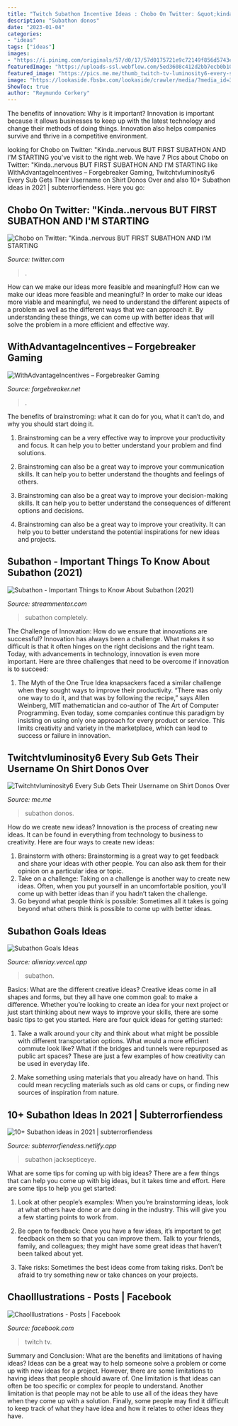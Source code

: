 ```yaml
---
title: "Twitch Subathon Incentive Ideas : Chobo On Twitter: &quot;kinda..nervous But First Subathon And I&#039;m Starting"
description: "Subathon donos"
date: "2023-01-04"
categories:
- "ideas"
tags: ["ideas"]
images:
- "https://i.pinimg.com/originals/57/d0/17/57d0175721e9c72149f856d5743e593d.png"
featuredImage: "https://uploads-ssl.webflow.com/5ed3608c412d2bb7ecb0b103/5ede0658040c565240a14d3e_Nurri (8).jpg"
featured_image: "https://pics.me.me/thumb_twitch-tv-luminosity6-every-sub-gets-their-username-on-shirt-donos-over-58841477.png"
image: "https://lookaside.fbsbx.com/lookaside/crawler/media/?media_id=3230217457031941"
ShowToc: true
author: "Reymundo Corkery"
---
```



The benefits of innovation: Why is it important?
Innovation is important because it allows businesses to keep up with the latest technology and change their methods of doing things. Innovation also helps companies survive and thrive in a competitive environment.

	

		
looking for Chobo on Twitter: &quot;Kinda..nervous BUT FIRST SUBATHON AND I&#039;M STARTING you've visit to the right web. We have 7 Pics about Chobo on Twitter: &quot;Kinda..nervous BUT FIRST SUBATHON AND I&#039;M STARTING like WithAdvantageIncentives – Forgebreaker Gaming, Twitchtvluminosity6 Every Sub Gets Their Username on Shirt Donos Over and also 10+ Subathon ideas in 2021 | subterrorfiendess. Here you go:
		
    
## Chobo On Twitter: &quot;Kinda..nervous BUT FIRST SUBATHON AND I&#039;M STARTING

<img loading=lazy src="https://pbs.twimg.com/media/FdyO96mVsAARNGU.jpg:large" onerror="this.onerror=null;this.src='https://tse1.mm.bing.net/th?id=OIP.v6Yc_1dxvGY5mLrbmcl04gHaEK&amp;pid=15.1';" alt="Chobo on Twitter: &quot;Kinda..nervous BUT FIRST SUBATHON AND I&#039;M STARTING">

_Source: twitter.com_

>. 

	

How can we make our ideas more feasible and meaningful?
How can we make our ideas more feasible and meaningful? In order to make our ideas more viable and meaningful, we need to understand the different aspects of a problem as well as the different ways that we can approach it. By understanding these things, we can come up with better ideas that will solve the problem in a more efficient and effective way.

    
## WithAdvantageIncentives – Forgebreaker Gaming

<img loading=lazy src="https://forgebreaker.net/wp-content/uploads/2019/09/WithAdvantageIncentives.jpg" onerror="this.onerror=null;this.src='https://tse4.mm.bing.net/th?id=OIP.s9ONsktGsD4SJPI5H3JvAwHaEK&amp;pid=15.1';" alt="WithAdvantageIncentives – Forgebreaker Gaming">

_Source: forgebreaker.net_

>. 

	

The benefits of brainstroming: what it can do for you, what it can’t do, and why you should start doing it.
1. Brainstroming can be a very effective way to improve your productivity and focus. It can help you to better understand your problem and find solutions.
2. Brainstroming can also be a great way to improve your communication skills. It can help you to better understand the thoughts and feelings of others.

3. Brainstroming can also be a great way to improve your decision-making skills. It can help you to better understand the consequences of different options and decisions.

4. Brainstroming can also be a great way to improve your creativity. It can help you to better understand the potential inspirations for new ideas and projects.

    
## Subathon - Important Things To Know About Subathon (2021)

<img loading=lazy src="https://streammentor.com/wp-content/uploads/2021/07/rsz_creative-725811_1920.jpg" onerror="this.onerror=null;this.src='https://tse2.mm.bing.net/th?id=OIP.cekDsgdQuPTvwqgd_Dc5AgHaFJ&amp;pid=15.1';" alt="Subathon - Important Things to Know About Subathon (2021)">

_Source: streammentor.com_

>subathon completely. 

	

The Challenge of Innovation: How do we ensure that innovations are successful?
Innovation has always been a challenge. What makes it so difficult is that it often hinges on the right decisions and the right team. Today, with advancements in technology, innovation is even more important. Here are three challenges that need to be overcome if innovation is to succeed:
1. The Myth of the One True Idea
 knapsackers faced a similar challenge when they sought ways to improve their productivity. “There was only one way to do it, and that was by following the recipe,” says Allen Weinberg, MIT mathematician and co-author of The Art of Computer Programming. Even today, some companies continue this paradigm by insisting on using only one approach for every product or service. This limits creativity and variety in the marketplace, which can lead to success or failure in innovation.


    
## Twitchtvluminosity6 Every Sub Gets Their Username On Shirt Donos Over

<img loading=lazy src="https://pics.me.me/thumb_twitch-tv-luminosity6-every-sub-gets-their-username-on-shirt-donos-over-58841477.png" onerror="this.onerror=null;this.src='https://tse1.mm.bing.net/th?id=OIP.bppVCm81sA_pFZXFoflzaAAAAA&amp;pid=15.1';" alt="Twitchtvluminosity6 Every Sub Gets Their Username on Shirt Donos Over">

_Source: me.me_

>subathon donos. 

	

How do we create new ideas?
Innovation is the process of creating new ideas. It can be found in everything from technology to business to creativity. Here are four ways to create new ideas:

1. Brainstorm with others: Brainstorming is a great way to get feedback and share your ideas with other people. You can also ask them for their opinion on a particular idea or topic.
2. Take on a challenge: Taking on a challenge is another way to create new ideas. Often, when you put yourself in an uncomfortable position, you’ll come up with better ideas than if you hadn’t taken the challenge.
3. Go beyond what people think is possible: Sometimes all it takes is going beyond what others think is possible to come up with better ideas.

    
## Subathon Goals Ideas

<img loading=lazy src="https://uploads-ssl.webflow.com/5ed3608c412d2bb7ecb0b103/5ede0658040c565240a14d3e_Nurri (8).jpg" onerror="this.onerror=null;this.src='https://tse1.mm.bing.net/th?id=OIP.UF4_SCz0p5FiL-Et0_gSiAHaB5&amp;pid=15.1';" alt="Subathon Goals Ideas">

_Source: aliwriay.vercel.app_

>subathon. 

	

Basics: What are the different creative ideas?
Creative ideas come in all shapes and forms, but they all have one common goal: to make a difference. Whether you’re looking to create an idea for your next project or just start thinking about new ways to improve your skills, there are some basic tips to get you started. Here are four quick ideas for getting started:
1. Take a walk around your city and think about what might be possible with different transportation options. What would a more efficient commute look like? What if the bridges and tunnels were repurposed as public art spaces? These are just a few examples of how creativity can be used in everyday life.

2. Make something using materials that you already have on hand. This could mean recycling materials such as old cans or cups, or finding new sources of inspiration from nature.

    
## 10+ Subathon Ideas In 2021 | Subterrorfiendess

<img loading=lazy src="https://i.pinimg.com/originals/57/d0/17/57d0175721e9c72149f856d5743e593d.png" onerror="this.onerror=null;this.src='https://tse4.mm.bing.net/th?id=OIP.bIX4CMZFMO1PaMbL6hpwZwHaEK&amp;pid=15.1';" alt="10+ Subathon ideas in 2021 | subterrorfiendess">

_Source: subterrorfiendess.netlify.app_

>subathon jacksepticeye. 

	

What are some tips for coming up with big ideas?
There are a few things that can help you come up with big ideas, but it takes time and effort. Here are some tips to help you get started:
1. Look at other people’s examples: When you’re brainstorming ideas, look at what others have done or are doing in the industry. This will give you a few starting points to work from.

2. Be open to feedback: Once you have a few ideas, it’s important to get feedback on them so that you can improve them. Talk to your friends, family, and colleagues; they might have some great ideas that haven’t been talked about yet.

3. Take risks: Sometimes the best ideas come from taking risks. Don’t be afraid to try something new or take chances on your projects.

    
## ChaoIllustrations - Posts | Facebook

<img loading=lazy src="https://lookaside.fbsbx.com/lookaside/crawler/media/?media_id=3230217457031941" onerror="this.onerror=null;this.src='https://tse3.mm.bing.net/th?id=OIP.vvIRgMukX-jtx-vYOU5rMQHaFj&amp;pid=15.1';" alt="ChaoIllustrations - Posts | Facebook">

_Source: facebook.com_

>twitch tv. 

	

Summary and Conclusion: What are the benefits and limitations of having ideas?
Ideas can be a great way to help someone solve a problem or come up with new ideas for a project. However, there are some limitations to having ideas that people should aware of. One limitation is that ideas can often be too specific or complex for people to understand. Another limitation is that people may not be able to use all of the ideas they have when they come up with a solution. Finally, some people may find it difficult to keep track of what they have idea and how it relates to other ideas they have.

